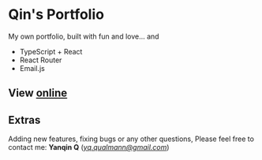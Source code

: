# Qin's Portfolio

My own portfolio, built with fun and love... and

- TypeScript + React
- React Router
- Email.js

## View [online](https://yanqin.netlify.app/)

## Extras
Adding new features, fixing bugs or any other questions, Please feel free to contact me: **Yanqin Q** (*yq.qualmann@gmail.com*)
